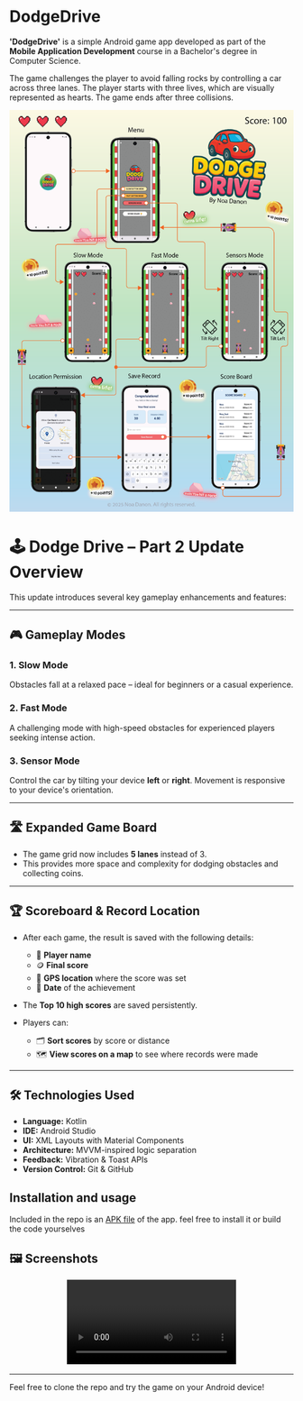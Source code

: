 #  DodgeDrive

**'DodgeDrive'** is a simple Android game app developed as part of the **Mobile Application Development** course in a Bachelor's degree in Computer Science.

The game challenges the player to avoid falling rocks by controlling a car across three lanes. The player starts with three lives, which are visually represented as hearts. The game ends after three collisions.

<div align="center">
  <img src="screenshots/dodgeDrive_workflow.png" alt="Game flow"/>
</div>

# 🕹️ Dodge Drive – Part 2 Update Overview

This update introduces several key gameplay enhancements and features:

---

## 🎮 Gameplay Modes

### 1. Slow Mode  
Obstacles fall at a relaxed pace – ideal for beginners or a casual experience.

### 2. Fast Mode  
A challenging mode with high-speed obstacles for experienced players seeking intense action.

### 3. Sensor Mode  
Control the car by tilting your device **left** or **right**. Movement is responsive to your device's orientation.

---

## 🛣️ Expanded Game Board

- The game grid now includes **5 lanes** instead of 3.
- This provides more space and complexity for dodging obstacles and collecting coins.

---

## 🏆 Scoreboard & Record Location

- After each game, the result is saved with the following details:
  - 👤 **Player name**
  - 🪙 **Final score**
  - 📍 **GPS location** where the score was set
  - 📅 **Date** of the achievement

- The **Top 10 high scores** are saved persistently.

- Players can:
  - 🗂️ **Sort scores** by score or distance
  - 🗺️ **View scores on a map** to see where records were made

---


## 🛠️ Technologies Used

- **Language:** Kotlin  
- **IDE:** Android Studio  
- **UI:** XML Layouts with Material Components  
- **Architecture:** MVVM-inspired logic separation  
- **Feedback:** Vibration & Toast APIs  
- **Version Control:** Git & GitHub  

## Installation and usage
Included in the repo is an [APK file](https://github.com/noadanon220/DodgeDrive/blob/main/com.danono.dodgedrive.apk) of the app. feel free to install it or build the code yourselves

## 🖼️ Screenshots

<div align="center">
  <video src="https://github.com/user-attachments/assets/1cfd9886-8e4a-4806-beda-5e991bcef17a" alt="DodgeDrive Demo" ></video>
</div>


---

Feel free to clone the repo and try the game on your Android device!
